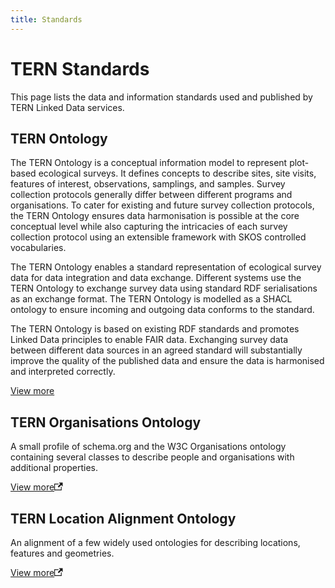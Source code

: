 ```yaml
---
title: Standards
---
```


# TERN Standards

This page lists the data and information standards used and published by TERN Linked Data services.


## TERN Ontology

The TERN Ontology is a conceptual information model to represent plot-based ecological surveys. It defines concepts to describe sites, site visits, features of interest, observations, samplings, and samples. Survey collection protocols generally differ between different programs and organisations. To cater for existing and future survey collection protocols, the TERN Ontology ensures data harmonisation is possible at the core conceptual level while also capturing the intricacies of each survey collection protocol using an extensible framework with SKOS controlled vocabularies.

The TERN Ontology enables a standard representation of ecological survey data for data integration and data exchange. Different systems use the TERN Ontology to exchange survey data using standard RDF serialisations as an exchange format. The TERN Ontology is modelled as a SHACL ontology to ensure incoming and outgoing data conforms to the standard. 

The TERN Ontology is based on existing RDF standards and promotes Linked Data principles to enable FAIR data. Exchanging survey data between different data sources in an agreed standard will substantially improve the quality of the published data and ensure the data is harmonised and interpreted correctly. 

[View more](/tern-ontology)


## TERN Organisations Ontology

A small profile of schema.org and the W3C Organisations ontology containing several classes to describe people and organisations with additional properties.

<p><a target="_blank" href="https://w3id.org/tern/ontologies/org/">View more<svg width="13.5" height="13.5" aria-hidden="true" viewBox="0 0 24 24" class="iconExternalLink_node_modules-@docusaurus-theme-classic-lib-next-theme-IconExternalLink-styles-module"><path fill="currentColor" d="M21 13v10h-21v-19h12v2h-10v15h17v-8h2zm3-12h-10.988l4.035 4-6.977 7.07 2.828 2.828 6.977-7.07 4.125 4.172v-11z"></path></svg></a></p>


## TERN Location Alignment Ontology

An alignment of a few widely used ontologies for describing locations, features and geometries.

<p><a target="_blank" href="https://w3id.org/tern/ontologies/loc/">View more<svg width="13.5" height="13.5" aria-hidden="true" viewBox="0 0 24 24" class="iconExternalLink_node_modules-@docusaurus-theme-classic-lib-next-theme-IconExternalLink-styles-module"><path fill="currentColor" d="M21 13v10h-21v-19h12v2h-10v15h17v-8h2zm3-12h-10.988l4.035 4-6.977 7.07 2.828 2.828 6.977-7.07 4.125 4.172v-11z"></path></svg></a></p>